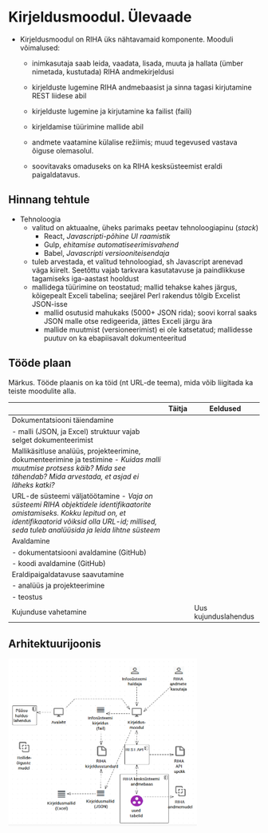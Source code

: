 # Kirjeldusmoodul. Ülevaade

- Kirjeldusmoodul on RIHA üks nähtavamaid komponente. Mooduli võimalused:
  - inimkasutaja saab leida, vaadata, lisada, muuta ja hallata (ümber nimetada, kustutada) RIHA andmekirjeldusi
  -	kirjelduste lugemine RIHA andmebaasist ja sinna tagasi kirjutamine REST liidese abil
  - kirjelduste lugemine ja kirjutamine ka failist (faili)
  - kirjeldamise tüürimine mallide abil
  -	andmete vaatamine külalise režiimis; muud tegevused vastava õiguse olemasolul.
  
  - soovitavaks omaduseks on ka RIHA kesksüsteemist eraldi paigaldatavus.
 
 ## Hinnang tehtule
 
 - Tehnoloogia
   - valitud on aktuaalne, üheks parimaks peetav tehnoloogiapinu (_stack_)
     - React, _Javascripti-põhine UI raamistik_
     - Gulp, _ehitamise automatiseerimisvahend_
     - Babel, _Javascripti versiooniteisendaja_
   - tuleb arvestada, et valitud tehnoloogiad, sh Javascript arenevad väga kiirelt. Seetõttu vajab tarkvara kasutatavuse ja paindlikkuse tagamiseks iga-aastast hooldust
   - mallidega tüürimine on teostatud; mallid tehakse kahes järgus, kõigepealt Exceli tabelina; seejärel Perl rakendus tõlgib Excelist JSON-isse
     - mallid osutusid mahukaks (5000+ JSON rida); soovi korral saaks JSON malle otse redigeerida, jättes Exceli järgu ära
     - mallide muutmist (versioneerimist) ei ole katsetatud; mallidesse puutuv on ka ebapiisavalt dokumenteeritud
 
 ## Tööde plaan

Märkus. Tööde plaanis on ka töid (nt URL-de teema), mida võib liigitada ka teiste moodulite alla.

|     | Täitja  | Eeldused  |
|-----|---------|-----------|
| Dokumentatsiooni täiendamine         |    |   |
| - malli (JSON, ja Excel) struktuur vajab selget dokumenteerimist |  |  |
| Mallikäsitluse analüüs, projekteerimine, dokumenteerimine ja testimine - _Kuidas malli muutmise protsess käib? Mida see tähendab? Mida arvestada, et asjad ei läheks katki?_ |  |  |
| URL-de süsteemi väljatöötamine - _Vaja on süsteemi RIHA objektidele identifikaatorite omistamiseks. Kokku lepitud on, et identifikaatorid võiksid olla URL-id; millised, seda tuleb analüüsida ja leida lihtne süsteem_ | | |
| Avaldamine                             |    |   |
| - dokumentatsiooni avaldamine (GitHub) |    |   |
| - koodi avaldamine (GitHub)            |    |   |
| Eraldipaigaldatavuse saavutamine     |    |   |
| - analüüs ja projekteerimine          |    |   |
| - teostus                            |    |   |
| Kujunduse vahetamine                 |    | Uus kujunduslahendus |
 
 ## Arhitektuurijoonis
 
 <img src='Kirjeldusmoodul01.PNG' width='75%'>
 
